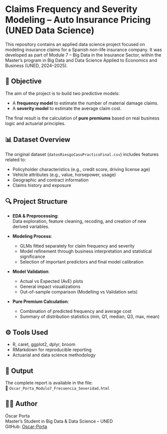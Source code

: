 # Claims Frequency and Severity Modeling – Auto Insurance Pricing (UNED Data Science)

This repository contains an applied data science project focused on modeling insurance claims for a Spanish non-life insurance company. It was developed as part of Module 7 – Big Data in the Insurance Sector, within the Master’s program in Big Data and Data Science Applied to Economics and Business (UNED, 2024–2025).

## 🎯 Objective

The aim of the project is to build two predictive models:
- A **frequency model** to estimate the number of material damage claims.
- A **severity model** to estimate the average claim cost.

The final result is the calculation of **pure premiums** based on real business logic and actuarial principles.

## 📊 Dataset Overview

The original dataset (`datosRiesgoCasoPracticoFinal.csv`) includes features related to:
- Policyholder characteristics (e.g., credit score, driving license age)
- Vehicle attributes (e.g., value, horsepower, usage)
- Geographic and contract information
- Claims history and exposure

## 🔍 Project Structure

- **EDA & Preprocessing**:  
  Data exploration, feature cleaning, recoding, and creation of new derived variables.

- **Modeling Process**:
  - GLMs fitted separately for claim frequency and severity
  - Model refinement through business interpretation and statistical significance
  - Selection of important predictors and final model calibration

- **Model Validation**:
  - Actual vs Expected (AvE) plots
  - General impact visualizations
  - Out-of-sample comparison (Modelling vs Validation sets)

- **Pure Premium Calculation**:
  - Combination of predicted frequency and average cost
  - Summary of distribution statistics (min, Q1, median, Q3, max, mean)

## ⚙️ Tools Used

- R, caret, ggplot2, dplyr, broom  
- RMarkdown for reproducible reporting  
- Actuarial and data science methodology  

## 📄 Output

The complete report is available in the file:  
📎 `Oscar_Porta_Modulo7_Frecuencia_Severidad.html`

## 👨‍💻 Author

Óscar Porta  
Master’s Student in Big Data & Data Science – UNED  
GitHub: [Oscar-Porta](https://github.com/Oscar-Porta)
